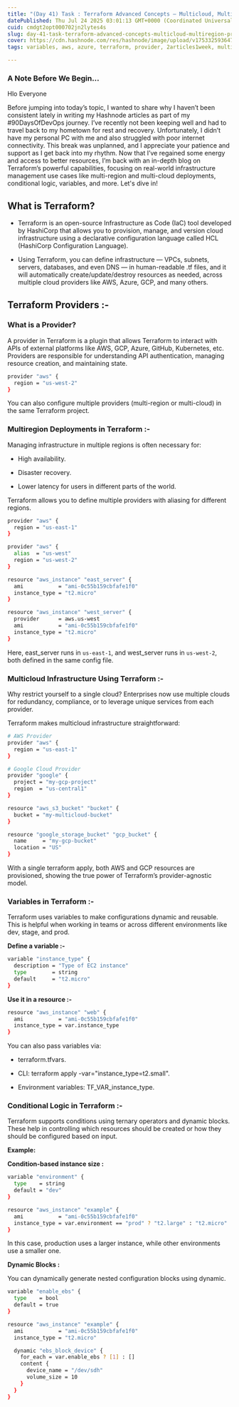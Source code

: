 ```yaml
---
title: "(Day 41) Task : Terraform Advanced Concepts – Multicloud, Multiregion, Providers, Variables, and Conditions :-"
datePublished: Thu Jul 24 2025 03:01:13 GMT+0000 (Coordinated Universal Time)
cuid: cmdgt2opt000702jn2lytes4s
slug: day-41-task-terraform-advanced-concepts-multicloud-multiregion-providers-variables-and-conditions
cover: https://cdn.hashnode.com/res/hashnode/image/upload/v1753325936475/3a82144b-b296-4ff5-8f91-765104b6470e.jpeg
tags: variables, aws, azure, terraform, provider, 2articles1week, multi-region, multicloud, abhishek-veeramalla, conditions-cloudformation

---
```


### A Note Before We Begin...

Hlo Everyone

Before jumping into today’s topic, I wanted to share why I haven’t been consistent lately in writing my Hashnode articles as part of my #90DaysOfDevOps journey. I’ve recently not been keeping well and had to travel back to my hometown for rest and recovery. Unfortunately, I didn’t have my personal PC with me and also struggled with poor internet connectivity. This break was unplanned, and I appreciate your patience and support as I get back into my rhythm. Now that I’ve regained some energy and access to better resources, I’m back with an in-depth blog on Terraform’s powerful capabilities, focusing on real-world infrastructure management use cases like multi-region and multi-cloud deployments, conditional logic, variables, and more. Let's dive in!

## What is Terraform?

* Terraform is an open-source Infrastructure as Code (IaC) tool developed by HashiCorp that allows you to provision, manage, and version cloud infrastructure using a declarative configuration language called HCL (HashiCorp Configuration Language).
    
* Using Terraform, you can define infrastructure — VPCs, subnets, servers, databases, and even DNS — in human-readable .tf files, and it will automatically create/update/destroy resources as needed, across multiple cloud providers like AWS, Azure, GCP, and many others.
    

## Terraform Providers :-

### What is a Provider?

A provider in Terraform is a plugin that allows Terraform to interact with APIs of external platforms like AWS, GCP, Azure, GitHub, Kubernetes, etc. Providers are responsible for understanding API authentication, managing resource creation, and maintaining state.

```bash
provider "aws" {
  region = "us-west-2"
}
```

You can also configure multiple providers (multi-region or multi-cloud) in the same Terraform project.

### Multiregion Deployments in Terraform :-

Managing infrastructure in multiple regions is often necessary for:

* High availability.
    
* Disaster recovery.
    
* Lower latency for users in different parts of the world.
    

Terraform allows you to define multiple providers with aliasing for different regions.

```bash
provider "aws" {
  region = "us-east-1"
}

provider "aws" {
  alias  = "us-west"
  region = "us-west-2"
}

resource "aws_instance" "east_server" {
  ami           = "ami-0c55b159cbfafe1f0"
  instance_type = "t2.micro"
}

resource "aws_instance" "west_server" {
  provider      = aws.us-west
  ami           = "ami-0c55b159cbfafe1f0"
  instance_type = "t2.micro"
}
```

Here, east\_server runs in `us-east-1`, and west\_server runs in `us-west-2`, both defined in the same config file.

### Multicloud Infrastructure Using Terraform :-

Why restrict yourself to a single cloud? Enterprises now use multiple clouds for redundancy, compliance, or to leverage unique services from each provider.

Terraform makes multicloud infrastructure straightforward:

```bash
# AWS Provider
provider "aws" {
  region = "us-east-1"
}

# Google Cloud Provider
provider "google" {
  project = "my-gcp-project"
  region  = "us-central1"
}

resource "aws_s3_bucket" "bucket" {
  bucket = "my-multicloud-bucket"
}

resource "google_storage_bucket" "gcp_bucket" {
  name     = "my-gcp-bucket"
  location = "US"
}
```

With a single terraform apply, both AWS and GCP resources are provisioned, showing the true power of Terraform’s provider-agnostic model.

### Variables in Terraform :-

Terraform uses variables to make configurations dynamic and reusable. This is helpful when working in teams or across different environments like dev, stage, and prod.

**Define a variable :-**

```bash
variable "instance_type" {
  description = "Type of EC2 instance"
  type        = string
  default     = "t2.micro"
}
```

**Use it in a resource :-**

```bash
resource "aws_instance" "web" {
  ami           = "ami-0c55b159cbfafe1f0"
  instance_type = var.instance_type
}
```

You can also pass variables via:

* terraform.tfvars.
    
* CLI: terraform apply -var="instance\_type=t2.small".
    
* Environment variables: TF\_VAR\_instance\_type.
    

### Conditional Logic in Terraform :-

Terraform supports conditions using ternary operators and dynamic blocks. These help in controlling which resources should be created or how they should be configured based on input.

**Example:**

**Condition-based instance size :**

```bash
variable "environment" {
  type    = string
  default = "dev"
}

resource "aws_instance" "example" {
  ami           = "ami-0c55b159cbfafe1f0"
  instance_type = var.environment == "prod" ? "t2.large" : "t2.micro"
}
```

In this case, production uses a larger instance, while other environments use a smaller one.

**Dynamic Blocks :**

You can dynamically generate nested configuration blocks using dynamic.

```bash
variable "enable_ebs" {
  type    = bool
  default = true
}

resource "aws_instance" "example" {
  ami           = "ami-0c55b159cbfafe1f0"
  instance_type = "t2.micro"

  dynamic "ebs_block_device" {
    for_each = var.enable_ebs ? [1] : []
    content {
      device_name = "/dev/sdh"
      volume_size = 10
    }
  }
}
```